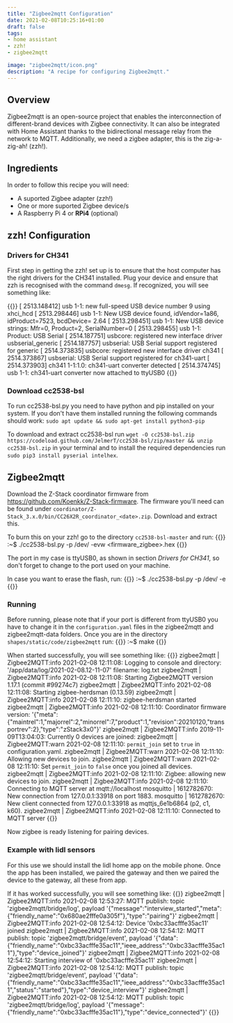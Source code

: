 ```yaml
---
title: "Zigbee2mqtt Configuration"
date: 2021-02-08T10:25:16+01:00
draft: false
tags: 
- home assistant
- zzh! 
- zigbee2mqtt  

image: "zigbee2mqtt/icon.png"
description: "A recipe for configuring Zigbee2mqtt."
---
```


## Overview
Zigbee2mqtt is an open-source project that enables the interconnection of different-brand devices with Zigbee connectivity. It can also be integrated with Home Assistant thanks to the bidirectional message relay from the network to MQTT. Additionally, we need a zigbee adapter, this is the zig-a-zig-ah! (zzh!).

## Ingredients

In order to follow this recipe you will need:

- A suported Zigbee adapter (zzh!)
- One or more suported Zigbee device/s
- A Raspberry Pi 4 or **RPi4** (optional)

## zzh! Configuration

### Drivers for CH341
First step in getting the zzh! set up is to ensure that the host computer has the right drivers for the CH341 installed. Plug your device and ensure that zzh is recognised with the command `dmesg`. If recognized, you will see something like:

{{<shell>}}
[ 2513.148412] usb 1-1: new full-speed USB device number 9 using xhci_hcd
[ 2513.298446] usb 1-1: New USB device found, idVendor=1a86, idProduct=7523, bcdDevice= 2.64
[ 2513.298451] usb 1-1: New USB device strings: Mfr=0, Product=2, SerialNumber=0
[ 2513.298455] usb 1-1: Product: USB Serial
[ 2514.187751] usbcore: registered new interface driver usbserial_generic
[ 2514.187757] usbserial: USB Serial support registered for generic
[ 2514.373835] usbcore: registered new interface driver ch341
[ 2514.373867] usbserial: USB Serial support registered for ch341-uart
[ 2514.373903] ch341 1-1:1.0: ch341-uart converter detected
[ 2514.374745] usb 1-1: ch341-uart converter now attached to ttyUSB0
{{</shell>}}

### Download cc2538-bsl
To run cc2538-bsl.py you need to have python and pip installed on your system. If you don't have them installed running the following commands should work: `sudo apt update && sudo apt-get install python3-pip`  

To download and extract cc2538-bsl run `wget -O cc2538-bsl.zip https://codeload.github.com/JelmerT/cc2538-bsl/zip/master && unzip cc2538-bsl.zip` in your terminal and to install the required dependencies run `sudo pip3 install pyserial intelhex`.

## Zigbee2mqtt
Download the Z-Stack coordinator firmware from https://github.com/Koenkk/Z-Stack-firmware. The firmware you'll need can be found under `coordinator/Z-Stack_3.x.0/bin/CC26X2R_coordinator_<date>.zip`. Download and extract this. 

To burn this on your zzh! go to the directory `cc2538-bsl-master` and run:
{{<shell>}}
:~$ ./cc2538-bsl.py -p /dev/<port> -evw <firmware_zigbee>.hex
{{</shell>}}

The port in my case is ttyUSB0, as shown in section *Drivers for CH341*, so don't forget to change to the port used on your machine.

In case you want to erase the flash, run:
{{<shell>}}
:~$ ./cc2538-bsl.py -p /dev/<port> -e
{{</shell>}}

### Running 
Before running, please note that if your port is different from ttyUSB0 you have to change it in the `configuration.yaml` files in the zigbee2mqtt and zigbee2mqtt-data folders.
Once you are in the directory `shapes/static/code/zigbee2mqtt` run: 
{{<shell>}}
:~$ make
{{</shell>}}

When started successfully, you will see something like:
{{<shell>}}
zigbee2mqtt    | Zigbee2MQTT:info  2021-02-08 12:11:08: Logging to console and directory: '/app/data/log/2021-02-08.12-11-07' filename: log.txt
zigbee2mqtt    | Zigbee2MQTT:info  2021-02-08 12:11:08: Starting Zigbee2MQTT version 1.17.1 (commit #99274c7)
zigbee2mqtt    | Zigbee2MQTT:info  2021-02-08 12:11:08: Starting zigbee-herdsman (0.13.59)
zigbee2mqtt    | Zigbee2MQTT:info  2021-02-08 12:11:10: zigbee-herdsman started
zigbee2mqtt    | Zigbee2MQTT:info  2021-02-08 12:11:10: Coordinator firmware version: '{"meta":{"maintrel":1,"majorrel":2,"minorrel":7,"product":1,"revision":20210120,"transportrev":2},"type":"zStack3x0"}'
zigbee2mqtt    | Zigbee2MQTT:info  2019-11-09T13:04:03: Currently 0 devices are joined:
zigbee2mqtt    | Zigbee2MQTT:warn  2021-02-08 12:11:10: `permit_join` set to  `true` in configuration.yaml.
zigbee2mqtt    | Zigbee2MQTT:warn  2021-02-08 12:11:10: Allowing new devices to join.
zigbee2mqtt    | Zigbee2MQTT:warn  2021-02-08 12:11:10: Set `permit_join` to `false` once you joined all devices.
zigbee2mqtt    | Zigbee2MQTT:info  2021-02-08 12:11:10: Zigbee: allowing new devices to join.
zigbee2mqtt    | Zigbee2MQTT:info  2021-02-08 12:11:10: Connecting to MQTT server at mqtt://localhost
mosquitto      | 1612782670: New connection from 127.0.0.1:33918 on port 1883.
mosquitto      | 1612782670: New client connected from 127.0.0.1:33918 as mqttjs_6e1b6864 (p2, c1, k60).
zigbee2mqtt    | Zigbee2MQTT:info  2021-02-08 12:11:10: Connected to MQTT server
{{</shell>}}

Now zigbee is ready listening for pairing devices.

### Example with lidl sensors
For this use we should install the lidl home app on the mobile phone. Once the app has been installed,  we paired the gateway and then we paired the device to the gateway, all these from app. 

If it has worked successfully, you will see something like:
{{<shell>}}
zigbee2mqtt    | Zigbee2MQTT:info  2021-02-08 12:53:27: MQTT publish: topic 'zigbee2mqtt/bridge/log', payload '{"message":"interview_started","meta":{"friendly_name":"0x680ae2fffe0a305f"},"type":"pairing"}'
zigbee2mqtt    | Zigbee2MQTT:info  2021-02-08 12:54:12: Device '0xbc33acfffe35ac11' joined
zigbee2mqtt    | Zigbee2MQTT:info  2021-02-08 12:54:12: MQTT publish: topic 'zigbee2mqtt/bridge/event', payload '{"data":{"friendly_name":"0xbc33acfffe35ac11","ieee_address":"0xbc33acfffe35ac11"},"type":"device_joined"}'
zigbee2mqtt    | Zigbee2MQTT:info  2021-02-08 12:54:12: Starting interview of '0xbc33acfffe35ac11'
zigbee2mqtt    | Zigbee2MQTT:info  2021-02-08 12:54:12: MQTT publish: topic 'zigbee2mqtt/bridge/event', payload '{"data":{"friendly_name":"0xbc33acfffe35ac11","ieee_address":"0xbc33acfffe35ac11","status":"started"},"type":"device_interview"}'
zigbee2mqtt    | Zigbee2MQTT:info  2021-02-08 12:54:12: MQTT publish: topic 'zigbee2mqtt/bridge/log', payload '{"message":{"friendly_name":"0xbc33acfffe35ac11"},"type":"device_connected"}'
{{</shell>}}